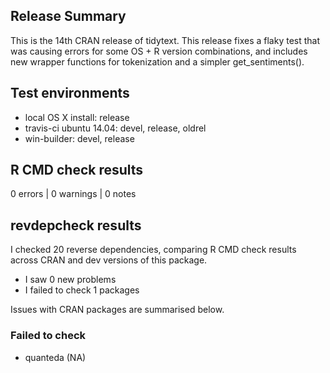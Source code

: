 ## Release Summary

This is the 14th CRAN release of tidytext. This release fixes a flaky test that was causing errors for some OS + R version combinations, and includes new wrapper functions for tokenization and a simpler get_sentiments(). 

## Test environments

* local OS X install: release
* travis-ci ubuntu 14.04: devel, release, oldrel
* win-builder: devel, release

## R CMD check results

0 errors | 0 warnings | 0 notes

## revdepcheck results

I checked 20 reverse dependencies, comparing R CMD check results across CRAN and dev versions of this package.

 * I saw 0 new problems
 * I failed to check 1 packages

Issues with CRAN packages are summarised below.

### Failed to check

* quanteda (NA)
